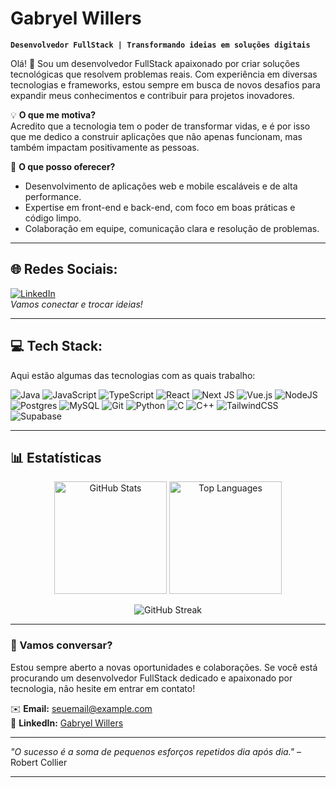 # Gabryel Willers

**`Desenvolvedor FullStack | Transformando ideias em soluções digitais`**

Olá! 👋 Sou um desenvolvedor FullStack apaixonado por criar soluções tecnológicas que resolvem problemas reais. Com experiência em diversas tecnologias e frameworks, estou sempre em busca de novos desafios para expandir meus conhecimentos e contribuir para projetos inovadores. 

💡 **O que me motiva?**  
Acredito que a tecnologia tem o poder de transformar vidas, e é por isso que me dedico a construir aplicações que não apenas funcionam, mas também impactam positivamente as pessoas.

🚀 **O que posso oferecer?**  
- Desenvolvimento de aplicações web e mobile escaláveis e de alta performance.  
- Expertise em front-end e back-end, com foco em boas práticas e código limpo.  
- Colaboração em equipe, comunicação clara e resolução de problemas.  

---

## 🌐 Redes Sociais:
[![LinkedIn](https://img.shields.io/badge/LinkedIn-%230077B5.svg?logo=linkedin&logoColor=white)](https://linkedin.com/in/GabryelWillers)  
*Vamos conectar e trocar ideias!*

---

## 💻 Tech Stack:
Aqui estão algumas das tecnologias com as quais trabalho:

![Java](https://img.shields.io/badge/java-%23ED8B00.svg?style=for-the-badge&logo=openjdk&logoColor=white) ![JavaScript](https://img.shields.io/badge/javascript-%23323330.svg?style=for-the-badge&logo=javascript&logoColor=%23F7DF1E) ![TypeScript](https://img.shields.io/badge/typescript-%23007ACC.svg?style=for-the-badge&logo=typescript&logoColor=white) ![React](https://img.shields.io/badge/react-%2320232a.svg?style=for-the-badge&logo=react&logoColor=%2361DAFB) ![Next JS](https://img.shields.io/badge/Next-black?style=for-the-badge&logo=next.js&logoColor=white) ![Vue.js](https://img.shields.io/badge/vue.js-%2335495e.svg?style=for-the-badge&logo=vuedotjs&logoColor=%234FC08D) ![NodeJS](https://img.shields.io/badge/node.js-6DA55F?style=for-the-badge&logo=node.js&logoColor=white) ![Postgres](https://img.shields.io/badge/postgres-%23316192.svg?style=for-the-badge&logo=postgresql&logoColor=white) ![MySQL](https://img.shields.io/badge/mysql-4479A1.svg?style=for-the-badge&logo=mysql&logoColor=white) ![Git](https://img.shields.io/badge/git-%23F05033.svg?style=for-the-badge&logo=git&logoColor=white) ![Python](https://img.shields.io/badge/python-3670A0?style=for-the-badge&logo=python&logoColor=ffdd54) ![C](https://img.shields.io/badge/c-%2300599C.svg?style=for-the-badge&logo=c&logoColor=white) ![C++](https://img.shields.io/badge/c++-%2300599C.svg?style=for-the-badge&logo=c%2B%2B&logoColor=white) ![TailwindCSS](https://img.shields.io/badge/tailwindcss-%2338B2AC.svg?style=for-the-badge&logo=tailwind-css&logoColor=white) ![Supabase](https://img.shields.io/badge/Supabase-3ECF8E?style=for-the-badge&logo=supabase&logoColor=white)  

---

## 📊 Estatísticas

<p align="center">
  <img 
    height="180em" 
    src="https://github-readme-stats.vercel.app/api?username=Gabryel-w&theme=dark&hide_border=false&include_all_commits=true&count_private=true&show_icons=true" 
    alt="GitHub Stats" 
  />
  <img 
    height="180em" 
    src="https://github-readme-stats.vercel.app/api/top-langs/?username=Gabryel-w&theme=dark&hide_border=false&include_all_commits=true&count_private=true&layout=compact" 
    alt="Top Languages" 
  />
</p>

<p align="center">
  <img 
    src="https://nirzak-streak-stats.vercel.app/?user=Gabryel-w&theme=dark&hide_border=false" 
    alt="GitHub Streak" 
  />
</p>

---

### 📩 Vamos conversar?  
Estou sempre aberto a novas oportunidades e colaborações. Se você está procurando um desenvolvedor FullStack dedicado e apaixonado por tecnologia, não hesite em entrar em contato!  

✉️ **Email:** seuemail@example.com  
🔗 **LinkedIn:** [Gabryel Willers](https://linkedin.com/in/GabryelWillers)  

---

*"O sucesso é a soma de pequenos esforços repetidos dia após dia."* – Robert Collier  

---
